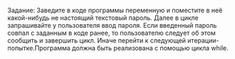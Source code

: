 Задание: 
Заведите в коде программы переменную и поместите в неё какой-нибудь не настоящий текстовый пароль. Далее в цикле запрашивайте у пользователя ввод пароля. Если введенный пароль совпал с заданным в коде ранее, то пользователю следует об этом сообщить и завершить цикл. Иначе перейти к следующей итерации-попытке.Программа должна быть реализована с помощью цикла while.
